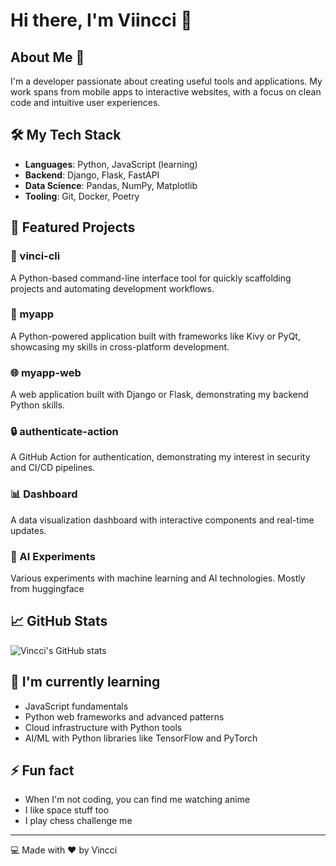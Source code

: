 # Hi there, I'm Viincci 👋

## About Me 🚀
I'm a developer passionate about creating useful tools and applications. My work spans from mobile apps to interactive websites, with a focus on clean code and intuitive user experiences.

## 🛠️ My Tech Stack
- **Languages**: Python, JavaScript (learning)
- **Backend**: Django, Flask, FastAPI
- **Data Science**: Pandas, NumPy, Matplotlib
- **Tooling**: Git, Docker, Poetry
  

## 🔭 Featured Projects

### 🌟 vinci-cli
A Python-based command-line interface tool for quickly scaffolding projects and automating development workflows.

### 📱 myapp
A Python-powered application built with frameworks like Kivy or PyQt, showcasing my skills in cross-platform development.

### 🌐 myapp-web
A web application built with Django or Flask, demonstrating my backend Python skills.

### 🔒 authenticate-action
A GitHub Action for authentication, demonstrating my interest in security and CI/CD pipelines.

### 📊 Dashboard
A data visualization dashboard with interactive components and real-time updates.

### 🤖 AI Experiments
Various experiments with machine learning and AI technologies. Mostly from huggingface

## 📈 GitHub Stats
![Vincci's GitHub stats](https://github-readme-stats.vercel.app/api?username=viincci&show_icons=true&theme=radical)

## 🌱 I'm currently learning
- JavaScript fundamentals
- Python web frameworks and advanced patterns
- Cloud infrastructure with Python tools
- AI/ML with Python libraries like TensorFlow and PyTorch


## ⚡ Fun fact

- When I'm not coding, you can find me watching anime
- I like space stuff too
- I play chess challenge me 
---

💻 Made with ❤️ by Vincci
